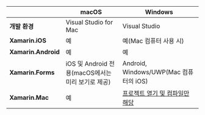 ||macOS|Windows|
|---|---|---|
|**개발 환경**|Visual Studio for Mac|Visual Studio|
|**Xamarin.iOS**|예|예(Mac 컴퓨터 사용 시)|
|**Xamarin.Android**|예|예|
|**Xamarin.Forms**|iOS 및 Android 전용(macOS에서는 미리 보기로 제공)|Android, Windows/UWP(Mac 컴퓨터의 iOS)|
|**Xamarin.Mac**|예|[프로젝트 열기 및 컴파일만 해당](https://developer.xamarin.com/releases/vs/xamarin.vs_4/xamarin.vs_4.2/#Xamarin.Mac_minimum_support.)| 